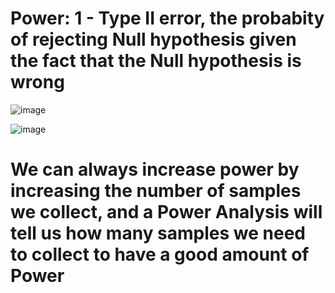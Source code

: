 # Power: 1 - Type II error, the probabity of rejecting Null hypothesis given the fact that the Null hypothesis is wrong

![image](https://user-images.githubusercontent.com/60442877/191126198-8fd92ec7-db69-4c8d-bca5-c2625ad0ec3d.png)

![image](https://user-images.githubusercontent.com/60442877/191126391-5240bf68-db5e-49d6-9799-cc6136226aab.png)

# We can always increase power by increasing the number of samples we collect, and a Power Analysis will tell us how many samples we need to collect to have a good amount of Power

